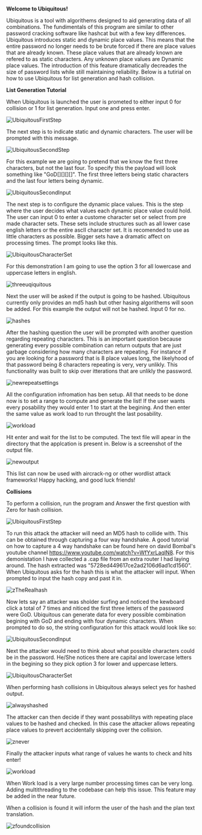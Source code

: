 **Welcome to Ubiquitous!**

  Ubiquitous is a tool with algorithems designed to aid generating data of all combinations. The fundimentals of this program are similar to other password cracking software like hashcat but with a few key differences. Ubiquitous introduces static and dynamic place values. This means that the entire password no longer needs to be brute forced if there are place values that are already known. These place values that are already known are refered to as static characters. Any unknown place values are Dynamic place values. The introduction of this feature dramatically decreades the size of password lists while still maintaining reliability. Below is a tutirial on how to use Ubiquitous for list generation and hash collision.
  
**List Generation Tutorial**

When Ubiquitous is launched the user is prometed to either input 0 for collision or 1 for list generation. Input one and press enter.
  
![UbiquitousFirstStep](https://user-images.githubusercontent.com/92893340/223862825-ce4d6af1-09d9-4572-8579-e3e82c5fed20.PNG)

The next step is to indicate static and dynamic characters. The user will be prompted with this message. 

![UbiquitousSecondStep](https://user-images.githubusercontent.com/92893340/223863415-535bf33d-f74f-44d8-93b6-4e1e13a5dc6a.PNG)

For this example we are going to pretend that we know the first three characters, but not the last four. To specify this the payload will look something like 
"GoD[][][][]". The first three letters being static characters and the last four letters being dynamic. 

![UbiquitousSecondInput](https://user-images.githubusercontent.com/92893340/225156313-3c559ce4-73ac-419a-be88-fde416af2141.PNG)

The next step is to configure the dynamic place values. This is the step where the user decides what values each dynamic place value could hold. The user can input 0 to enter a custome character set or select from pre made character sets. These sets include structures such as all lower case english letters or the entire ascII character set. It is recomended to use as little characters as possible. Bigger sets have a dramatic affect on processing times. The prompt looks like this. 

![UbiquitousCharacterSet](https://user-images.githubusercontent.com/92893340/223867084-83d782b6-d270-455e-8be5-72dd1fa6a9d8.PNG)

For this demonstration I am going to use the option 3 for all lowercase and uppercase letters in english. 

![threeuqiquitous](https://user-images.githubusercontent.com/92893340/223868191-4cbbb445-6b33-4320-8a97-1378350c3b88.PNG)

Next the user will be asked if the output is going to be hashed. Ubiquitous currently only provides an md5 hash but other hasing algorithems will soon be added. For this example the output will not be hashed. Input 0 for no. 

![hashes](https://user-images.githubusercontent.com/92893340/223869157-1a1073b2-b529-47c8-acc7-a1571f9a8559.PNG)

After the hashing question the user will be prompted with another question regarding repeating characters. This is an important question because generating every possible combination can return outputs that are just garbage considering how many characters are repeating. For instance if you are looking for a password that is 8 place values long, the likelyhood of that password being 8 characters repeating is very, very unlikly. This functionality was built to skip over itterations that are unlikly the password.

![newrepeatsettings](https://user-images.githubusercontent.com/92893340/225162156-542e255a-4ba1-4d5a-ab54-30459a49796c.PNG)

All the configuration infromation has ben setup. All that needs to be done now is to set a range to compute and generate the list! If the user wants every posability they would enter 1 to start at the begining. And then enter the same value as work load to run throught the last posability.

![workload](https://user-images.githubusercontent.com/92893340/223873310-28cb9c57-6e42-40da-b21b-555d622c1c86.PNG)

Hit enter and wait for the list to be computed. The text file will apear in the directory that the applcation is present in. Below is a screenshot of the output file. 

![newoutput](https://user-images.githubusercontent.com/92893340/225162601-b49f5787-4054-49cd-a30f-62523d33cf2c.PNG)

This list can now be used with aircrack-ng or other wordlist attack frameworks! Happy hacking, and good luck friends!

**Collisions**

To perform a collision, run the program and Answer the first question with Zero for hash collision.

![UbiquitousFirstStep](https://user-images.githubusercontent.com/92893340/223862825-ce4d6af1-09d9-4572-8579-e3e82c5fed20.PNG)

To run this attack the attacker will need an MD5 hash to collide with. This can be obtained through capturing a four way handshake. A good tutorial on how to capture a 4 way handshake can be found here on david Bombal's youtube channel https://www.youtube.com/watch?v=WfYxrLaqlN8. For this demonistation I have collected a .cap file from an extra router I had laying around. The hash extracted was "5728ed449617ce2ad2106d6ad1cd1560". When Ubiquitous asks for the hash this is what the attacker will input. When prompted to input the hash copy and past it in.

![zTheRealhash](https://user-images.githubusercontent.com/92893340/225173127-d52c77bf-22d0-459d-b3fe-0d04d773b5f0.PNG)
 
Now lets say an attacker was sholder surfing and noticed the kewboard click a total of 7 times and niticed the first three letters of the password were GoD. Ubiquitous can generate data for every possible combination begining with GoD and ending with four dynamic characters. When prompted to do so, the string configuration for this attack would look like so:

![UbiquitousSecondInput](https://user-images.githubusercontent.com/92893340/225156313-3c559ce4-73ac-419a-be88-fde416af2141.PNG)

Next the attacker would need to think about what possible characters could be in the password. He/She notices there are capital and lowercase letters in the begining so they pick option 3 for lower and uppercase letters.

![UbiquitousCharacterSet](https://user-images.githubusercontent.com/92893340/223867084-83d782b6-d270-455e-8be5-72dd1fa6a9d8.PNG)

When performing hash collisions in Ubiquitous always select yes for hashed output.

![alwayshashed](https://user-images.githubusercontent.com/92893340/225169905-4e3aa6f9-1b30-427d-854f-f0ec4f23683c.PNG)

The attacker can then decide if they want possabilitys with repeating place values to be hashed and checked. In this case the attacker allows repeating place values to prevert accidentally skipping over the collision. 

![znever](https://user-images.githubusercontent.com/92893340/225170707-e1a18222-c1b5-46e9-a0e6-1dcf38341d70.PNG)

Finally the attacker inputs what range of values he wants to check and hits enter!

![workload](https://user-images.githubusercontent.com/92893340/223873310-28cb9c57-6e42-40da-b21b-555d622c1c86.PNG)

When Work load is a very large number processing times can be very long. Adding multithreading to the codebase can help this issue. This feature may be added in the near future.
 
When a collision is found it will inform the user of the hash and the plan text translation. 

![zfoundcollision](https://user-images.githubusercontent.com/92893340/225173453-e248503b-c88e-43db-a6a3-1b64b4d78fa2.PNG)






